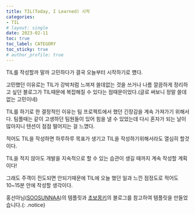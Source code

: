 ```yaml
---
title: TIL(Today, I Learned) 시작
categories:
- TIL
# layout: single
date: 2023-02-11
toc: true
toc_label: CATEGORY
toc_sticky: true
# author_profile: true
---
```


TIL를 작성할까 말까 고민하다가 결국 오늘부터 시작하기로 헀다.

고민했던 이유로는 TIL가 강박처럼 느껴져 쓸데없는 것을 쓰거나 나름 깔끔하게 정리하고 싶던 블로그가 TIL때문에 복잡해질 수 있다는 점때문이었다.(글로 써보니 정말 쓸데없는 고민이네)

TIL를 하기로 한 결정적인 이유는 팀 프로젝트에서 했던 긴장감을 계속 가져가기 위해서다. 팀플때는 같이 고생하던 팀원들이 있어 힘을 낼 수 있었는데 다시 혼자가 되는 날이 많아지니 텐션이 점점 떨어지는 걸 느꼈다.

적어도 TIL을 작성하면 하루하루 목표가 생기고 TIL을 작성하기위해서라도 열심히 할것이다.

TIL을 적지 않아도 개발을 지속적으로 할 수 있는 습관이 생길 때까지 계속 작성할 계획이다!

그래도 주객이 전도되면 안되기때문에 TIL에 오늘 했던 일과 느낀 점정도로 적어도 10~15분 안에 작성할 생각이다.


홍선아님([SOOSUNNAA](http://www.linkedin.com/in/suna-hong))의 템플릿과 [초보몽키](https://wayhome25.github.io/)의 블로그를 참고하여 템플릿을 만들었습니다.{: .notice}